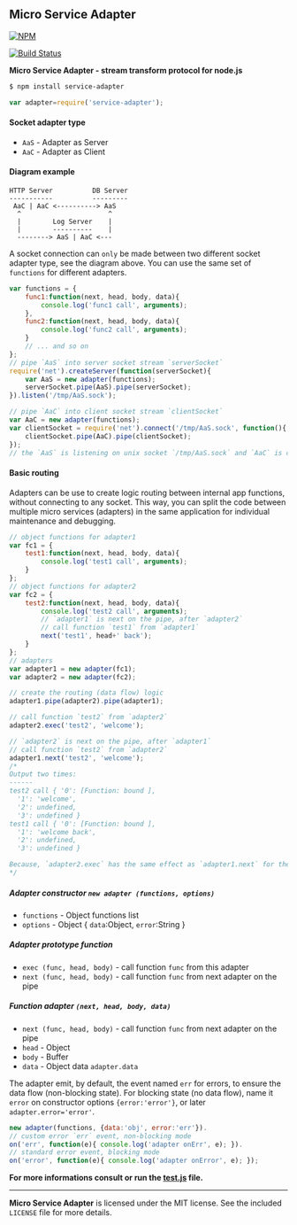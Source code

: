 ## Micro Service Adapter
[![NPM](https://nodei.co/npm/service-adapter.png?downloads=true&downloadRank=true&stars=true)](https://nodei.co/npm/service-adapter/)

[![Build Status](https://travis-ci.org/RTComm/service-adapter.svg?branch=master)](http://travis-ci.org/RTComm/service-adapter)

**Micro Service Adapter - stream transform protocol for node.js**

```sh
$ npm install service-adapter
```
```js
var adapter=require('service-adapter');
```
#### Socket adapter type
* `AaS` - Adapter as Server
* `AaC` - Adapter as Client

#### Diagram example
```
HTTP Server          DB Server
-----------          ---------
 AaC | AaC <----------> AaS
  ^                      ^
  |        Log Server    |
  |        ----------    |
  --------> AaS | AaC <---
```
A socket connection can `only` be made between two different socket adapter type, see the diagram above. You can use the same set of `functions` for different adapters.
```js
var functions = {
	func1:function(next, head, body, data){
		console.log('func1 call', arguments);
	},
	func2:function(next, head, body, data){
		console.log('func2 call', arguments);
	}
	// ... and so on
};
// pipe `AaS` into server socket stream `serverSocket`
require('net').createServer(function(serverSocket){
	var AaS = new adapter(functions);
	serverSocket.pipe(AaS).pipe(serverSocket);
}).listen('/tmp/AaS.sock');

// pipe `AaC` into client socket stream `clientSocket`
var AaC = new adapter(functions);
var clientSocket = require('net').connect('/tmp/AaS.sock', function(){
	clientSocket.pipe(AaC).pipe(clientSocket);
});
// the `AaS` is listening on unix socket `/tmp/AaS.sock` and `AaC` is connecting to it
```
#### Basic routing
Adapters can be use to create logic routing between internal app functions, without connecting to any socket. This way, you can split the code between multiple micro services (adapters) in the same application for individual maintenance and debugging.
```js
// object functions for adapter1
var fc1 = {
	test1:function(next, head, body, data){
		console.log('test1 call', arguments);
	}
};
// object functions for adapter2
var fc2 = {
	test2:function(next, head, body, data){
		console.log('test2 call', arguments);
		// `adapter1` is next on the pipe, after `adapter2`
		// call function `test1` from `adapter1`
		next('test1', head+' back');
	}
};
// adapters
var adapter1 = new adapter(fc1);
var adapter2 = new adapter(fc2);

// create the routing (data flow) logic
adapter1.pipe(adapter2).pipe(adapter1);

// call function `test2` from `adapter2`
adapter2.exec('test2', 'welcome');

// `adapter2` is next on the pipe, after `adapter1`
// call function `test2` from `adapter2`
adapter1.next('test2', 'welcome');
/*
Output two times:
------
test2 call { '0': [Function: bound ],
  '1': 'welcome',
  '2': undefined,
  '3': undefined }
test1 call { '0': [Function: bound ],
  '1': 'welcome back',
  '2': undefined,
  '3': undefined }

Because, `adapter2.exec` has the same effect as `adapter1.next` for the routing logic created
*/
```
##### Adapter constructor `new adapter (functions, options)`
* `functions` - Object functions list
* `options` - Object { `data`:Object, `error`:String }

##### Adapter prototype function
* `exec (func, head, body)` - call function `func` from this adapter
* `next (func, head, body)` - call function `func` from next adapter on the pipe

##### Function adapter `(next, head, body, data)`
* `next (func, head, body)` - call function `func` from next adapter on the pipe
* `head` - Object
* `body` - Buffer
* `data` - Object data `adapter.data`

The adapter emit, by default, the event named `err` for errors, to ensure the data flow (non-blocking state). For blocking state (no data flow), name it `error` on constructor options `{error:'error'}`, or later `adapter.error='error'`.
```js
new adapter(functions, {data:'obj', error:'err'}).
// custom error `err` event, non-blocking mode
on('err', function(e){ console.log('adapter onErr', e); }).
// standard error event, blocking mode
on('error', function(e){ console.log('adapter onError', e); });
```

**For more informations consult or run the <a href="https://github.com/RTComm/service-adapter/blob/master/test.js"><b>test.js</b></a> file.**

--------------------------------------------------------
**Micro Service Adapter** is licensed under the MIT license. See the included `LICENSE` file for more details.